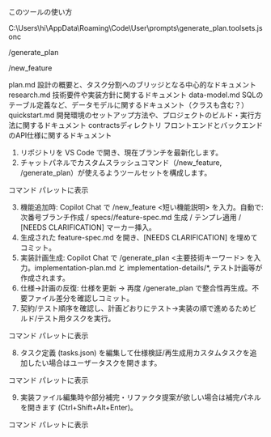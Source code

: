 このツールの使い方

C:\Users\hi\AppData\Roaming\Code\User\prompts\generate_plan.toolsets.jsonc

/generate_plan



/new_feature





plan.md 設計の概要と、タスク分割へのブリッジとなる中心的なドキュメント
research.md 技術要件や実装方針に関するドキュメント
data-model.md SQLのテーブル定義など、データモデルに関するドキュメント（クラスも含む？）
quickstart.md 開発環境のセットアップ方法や、プロジェクトのビルド・実行方法に関するドキュメント
contractsディレクトリ フロントエンドとバックエンドのAPI仕様に関するドキュメント





1. リポジトリを VS Code で開き、現在ブランチを最新化します。
2. チャットパネルでカスタムスラッシュコマンド（/new_feature, /generate_plan）が使えるようツールセットを構成します。


コマンド パレットに表示

3. 機能追加時: Copilot Chat で /new_feature <短い機能説明> を入力。自動で: 次番号ブランチ作成 / specs/<branch>/feature-spec.md 生成 / テンプレ適用 / [NEEDS CLARIFICATION] マーカー挿入。
4. 生成された feature-spec.md を開き、[NEEDS CLARIFICATION] を埋めてコミット。
5. 実装計画生成: Copilot Chat で /generate_plan <主要技術キーワード> を入力。implementation-plan.md と implementation-details/*, テスト計画等が作成されます。
6. 仕様→計画の反復: 仕様を更新 → 再度 /generate_plan で整合性再生成。不要ファイル差分を確認しコミット。
7. 契約/テスト順序を確認し、計画どおりにテスト→実装の順で進めるためビルド/テスト用タスクを実行。


コマンド パレットに表示

8. タスク定義 (tasks.json) を編集して仕様検証/再生成用カスタムタスクを追加したい場合はユーザータスクを開きます。


コマンド パレットに表示

9. 実装ファイル編集時や部分補完・リファクタ提案が欲しい場合は補完パネルを開きます (Ctrl+Shift+Alt+Enter)。


コマンド パレットに表示
